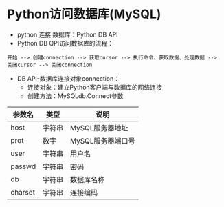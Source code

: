 Python访问数据库(MySQL)
========
* python 连接 数据库：Python DB API<br>
* Python DB QPI访问数据库的流程：
```
开始 --> 创建connection --> 获取cursor --> 执行命令、获取数据、处理数据 --> 关闭cursor --> 关闭connection
```
* DB API-数据库连接对象connection：
  * 连接对象：建立Python客户端与数据库的网络连接
  * 创建方法：MySQLdb.Connect参数

参数名|类型|说明
-----|----|----
host|字符串|MySQL服务器地址
prot|数字|MySQL服务器端口号
user|字符串|用户名
passwd|字符串|密码
db|字符串|数据库名称
charset|字符串|连接编码
